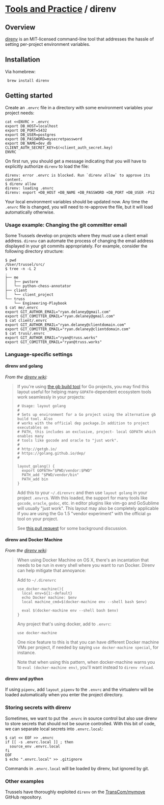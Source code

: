# [Tools and Practice](../README.md) / direnv

## Overview

[direnv](https://direnv.net/) is an MIT-licensed command-line tool that addresses the hassle of setting per-project environment variables.

## Installation

Via homebrew:

     brew install direnv

## Getting started

Create an `.envrc` file in a directory with some environment variables your project needs:

```
cat <<ENVRC > .envrc
export DB_HOST=localhost
export DB_PORT=5432
export DB_USER=postgres
export DB_PASSWORD=mysecretpassword
export DB_NAME=dev_db
CLIENT_AUTH_SECRET_KEY=$(<client_auth_secret.key)
ENVRC
```

On first run, you should get a message indicating that you will have to explicitly authorize `direnv` to load the file:

```
direnv: error .envrc is blocked. Run `direnv allow` to approve its content.
$ direnv allow
direnv: loading .envrc
direnv: export +DB_HOST +DB_NAME +DB_PASSWORD +DB_PORT +DB_USER -PS2
```

Your local environment variables should be updated now. Any time the `.envrc` file is changed, you will need to re-approve the file, but it will load automatically otherwise.

### Usage example: Changing the git committer email

Some Trussels develop on projects where they must use a client email address. `direnv` can automate the process of changing the email address displayed in your git commits appropriately. For example, consider the following directory structure:

```
$ pwd
/User/trussel/src/
$ tree -n -L 2
.
├── me
│   ├── pwstore
│   └── python-chess-annotator
├── client
│   └── client_project
└── truss
    └── Engineering-Playbook
$ cat me/.envrc
export GIT_AUTHOR_EMAIL="ryan.delaney@gmail.com"
export GIT_COMITTER_EMAIL="ryan.delaney@gmail.com"
$ cat client/.envrc
export GIT_AUTHOR_EMAIL="ryan.delaney@clientdomain.com"
export GIT_COMITTER_EMAIL="ryan.delaney@clientdomain.com"
$ cat truss/.envrc
export GIT_AUTHOR_EMAIL="ryan@truss.works"
export GIT_COMITTER_EMAIL="ryan@truss.works"
```

### Language-specific settings

#### direnv and golang

_From the [direnv wiki](https://github.com/direnv/direnv/wiki/golang):_

> If you're using [the gb build tool](http://getgb.io/) for Go projects, you may find this layout useful for helping many `GOPATH`-dependent ecosystem tools work seamlessly in your projects:
>
> ```
> # Usage: layout golang
> #
> # Sets up environment for a Go project using the alternative gb build tool. Also
> # works with the official dep package.In addition to project executables on
> # PATH, this includes an exclusive, project- local GOPATH which enables many
> # tools like gocode and oracle to "just work".
> #
> # http://getgb.io/
> # https://golang.github.io/dep/
> #
>
> layout_golang() {
>   export GOPATH="$PWD/vendor:$PWD"
>   PATH_add "$PWD/vendor/bin"
>   PATH_add bin
> }
> ```
>
> Add this to your `~/.direnvrc` and then use `layout golang` in your project `.envrc`s. With this loaded, the support for many tools like `gocode`, `oracle`, `godoc`, etc. in editor plugins like vim-go and GoSublime will usually "just work". This layout may also be completely applicable if you are using the Go 1.5 "vendor experiment" with the official `go` tool on your project.
>
> See [this pull request](https://github.com/direnv/direnv/pull/188) for some background discussion.

#### direnv and Docker Machine

_From the [direnv wiki](https://github.com/direnv/direnv/wiki/Docker-Machine):_

> When using Docker Machine on OS X, there's an incantation that needs to be run in every shell where you want to run Docker. Direnv can help mitigate that annoyance:
>
> Add to `~/.direnvrc`
>
> ```
> use_docker-machine(){
>   local env=${1:-default}
>   echo Docker machine: $env
>   local machine_cmd=$(docker-machine env --shell bash $env)
>
>   eval $(docker-machine env --shell bash $env)
> }
> ```
>
> Any project that's using docker, add to `.envrc`:
>
> ```
> use docker-machine
> ```
>
> One nice feature to this is that you can have different Docker machine VMs per project, if needed by saying `use docker-machine special`, for instance.
>
> Note that when using this pattern, when docker-machine warns you to `eval (docker-machine env)`, you'll want instead to `direnv reload`.

#### direnv and python

If using `pipenv`, add `layout_pipenv` to the `.envrc` and the virtualenv will be loaded automatically when you enter the project directory.

### Storing secrets with direnv

Sometimes, we want to put the `.envrc` in source control but also use direnv to store secrets that should not be source controlled. With this bit of code, we can separate local secrets into `.envrc.local`:

```
$ cat << EOF >> .envrc
if [[ -s .envrc.local ]] ; then
  source_env .envrc.local
fi
EOF
$ echo ".envrc.local" >> .gitignore
```

Commands in `.envrc.local` will be loaded by direnv, but ignored by git.

### Other examples

Trussels have thoroughly exploited `direnv` on the [TransCom/mymove](https://github.com/transcom/mymove/blob/master/.envrc) GitHub repository.
